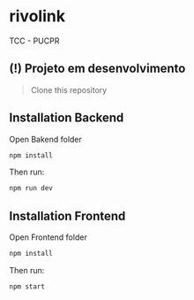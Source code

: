 # rivolink
TCC - PUCPR

## (!) Projeto em desenvolvimento

> Clone this repository

## Installation Backend

Open Bakend folder

```bash
npm install

```

Then run:

```bash
npm run dev
```
## Installation Frontend

Open Frontend folder

```bash
npm install

```

Then run:

```bash
npm start
```
